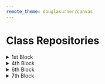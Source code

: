 ```yaml
---
remote_theme: douglasurner/canvas
---
```


# Class Repositories

<details>
  <summary>1st Block</summary>
  
  * [Leah B.](https://github.com/LarielBird)
  * [Joshua C.](https://github.com/j0shua-c)
  * [Dionte H.](https://github.com/K-dion)
  * [Courtney S.](https://github.com/stasio9884)
  * [Douglas U.](https://github.com/DouglasUrner)
  * [Sawyer W.](https://github.com/Ninjamonkey3904)
  
</details>

<details>
  <summary>4th Block</summary>
  
  * [Madison A.](https://github.com/wowitsmadiao)
  * [Emma H.](https://github.com/fcr-harris)
  * [Brett K.](https://github.com/MP-PocketNinja)
  * [Sadie S.](https://github.com/SShadduck13)
  * [Douglas U.](https://github.com/DouglasUrner)
  
</details>

<details>
  <summary>6th Block</summary>
  
  * [Zackary H.](https://github.com/ZackaryHowell)
  * [Thomas K.](https://github.com/Kay9000)
  * [Lukas P.](https://github.com/LukasPaulus)
  * [Douglas U.](https://github.com/DouglasUrner)
  
</details>

<details>
  <summary>7th Block</summary>
  
  * [Riley F.](https://github.com/RileyForsland)
  * [Benimyn H.](https://github.com/benjimyn)
  * [Ian H.](https://github.com/MKDreadSword)
  * [Jeremiah L.](https://github.com/lens5753)
  * [Maximus M.](https://github.com/Merc4952)
  * [Douglas U.](https://github.com/DouglasUrner)
  * [Kayden W.](https://github.com/ShadowCharmer21)
  * [Theron P.](https://github.com/Stampers)
  
</details>

